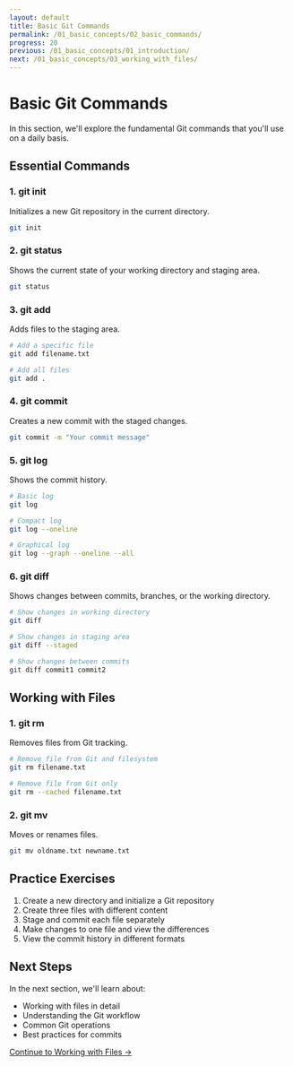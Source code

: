 ```yaml
---
layout: default
title: Basic Git Commands
permalink: /01_basic_concepts/02_basic_commands/
progress: 20
previous: /01_basic_concepts/01_introduction/
next: /01_basic_concepts/03_working_with_files/
---
```


# Basic Git Commands

In this section, we'll explore the fundamental Git commands that you'll use on a daily basis.

## Essential Commands

### 1. git init
Initializes a new Git repository in the current directory.

```bash
git init
```

### 2. git status
Shows the current state of your working directory and staging area.

```bash
git status
```

### 3. git add
Adds files to the staging area.

```bash
# Add a specific file
git add filename.txt

# Add all files
git add .
```

### 4. git commit
Creates a new commit with the staged changes.

```bash
git commit -m "Your commit message"
```

### 5. git log
Shows the commit history.

```bash
# Basic log
git log

# Compact log
git log --oneline

# Graphical log
git log --graph --oneline --all
```

### 6. git diff
Shows changes between commits, branches, or the working directory.

```bash
# Show changes in working directory
git diff

# Show changes in staging area
git diff --staged

# Show changes between commits
git diff commit1 commit2
```

## Working with Files

### 1. git rm
Removes files from Git tracking.

```bash
# Remove file from Git and filesystem
git rm filename.txt

# Remove file from Git only
git rm --cached filename.txt
```

### 2. git mv
Moves or renames files.

```bash
git mv oldname.txt newname.txt
```

## Practice Exercises

1. Create a new directory and initialize a Git repository
2. Create three files with different content
3. Stage and commit each file separately
4. Make changes to one file and view the differences
5. View the commit history in different formats

## Next Steps

In the next section, we'll learn about:
- Working with files in detail
- Understanding the Git workflow
- Common Git operations
- Best practices for commits

[Continue to Working with Files →](/01_basic_concepts/03_working_with_files/) 